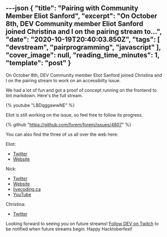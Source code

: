 ---json
{
  "title": "Pairing with Community Member Eliot Sanford",
  "excerpt": "On October 8th, DEV Community member Eliot Sanford joined Christina and I on the pairing stream to...",
  "date": "2020-10-19T20:40:03.850Z",
  "tags": [
    "devstream",
    "pairprogramming",
    "javascript"
  ],
  "cover_image": null,
  "reading_time_minutes": 1,
  "template": "post"
}
---

On October 8th, DEV Community member Eliot Sanford joined Christina and I on the pairing stream to work on an accessibilty issue.

We had a lot of fun and got a proof of concept running on the frontend to lint markdown. Here's the full stream.

{% youtube "LBDqggawwNE" %}

Eliot is still working on the issue, so feel free to follow its progress.

{% github "https://github.com/forem/forem/issues/4807" %}

You can also find the three of us all over the web here:

Eliot:

* [Twitter](https://twitter.com/techieEliot)
* [Website](https://techieeliot.com/)

Nick:

* [Twitter](https://twitter.com/nickytonline)
* [Website](https://iamdeveloper.com/)
* [livecoding.ca](https://livecoding.ca)
* [YouTube](https://youtube.iamdeveloper.com)

Christina:

* [Twitter](https://twitter.com/coffeecraftcode)

Looking forward to seeing you on future streams! [Follow DEV on Twitch](twitch.tv/thepracticaldev) to be notified when future streams begin. Happy Hacktoberfest!
